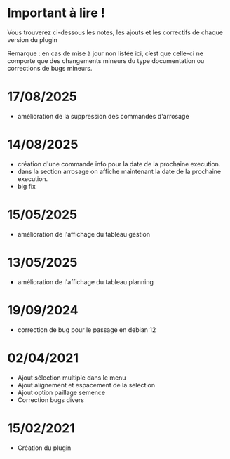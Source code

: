 Important à lire !
===
Vous trouverez ci-dessous les notes, les ajouts et les correctifs de chaque version du plugin

Remarque : en cas de mise à jour non listée ici, c’est que celle-ci ne comporte que des changements mineurs du type documentation ou corrections de bugs mineurs.

17/08/2025
===
- amélioration de la suppression des commandes d'arrosage

14/08/2025
===
- création d'une commande info pour la date de la prochaine execution.
- dans la section arrosage on affiche maintenant la date de la prochaine execution.
- big fix
  
15/05/2025
===
- amélioration de l'affichage du tableau gestion
  
13/05/2025
===
- amélioration de l'affichage du tableau planning
  
19/09/2024
===
 - correction de bug pour le passage en debian 12
 
02/04/2021
===
- Ajout sélection multiple dans le menu
- Ajout alignement et espacement de la selection
- Ajout option paillage semence
- Correction bugs divers

15/02/2021
===
- Création du plugin
